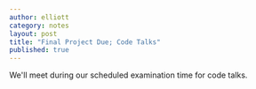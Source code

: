 ```yaml
---
author: elliott
category: notes
layout: post
title: "Final Project Due; Code Talks"
published: true
---
```


We'll meet during our scheduled examination time for code talks.
